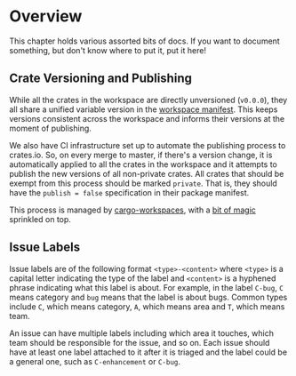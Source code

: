 # Overview

This chapter holds various assorted bits of docs. If you want to document
something, but don't know where to put it, put it here!

## Crate Versioning and Publishing

While all the crates in the workspace are directly unversioned (`v0.0.0`), they
all share a unified variable version in the [workspace manifest](../../Cargo.toml).
This keeps versions consistent across the workspace and informs their versions
at the moment of publishing.

We also have CI infrastructure set up to automate the publishing process to
crates.io. So, on every merge to master, if there's a version change, it is
automatically applied to all the crates in the workspace and it attempts to
publish the new versions of all non-private crates. All crates that should be
exempt from this process should be marked `private`. That is, they should have
the `publish = false` specification in their package manifest.

This process is managed by
[cargo-workspaces](https://github.com/pksunkara/cargo-workspaces), with a
[bit of magic](https://github.com/pksunkara/cargo-workspaces/compare/master...miraclx:grouping-and-exclusion#files_bucket)
sprinkled on top.

## Issue Labels

Issue labels are of the following format `<type>-<content>` where `<type>` is a
capital letter indicating the type of the label and `<content>` is a hyphened
phrase indicating what this label is about. For example, in the label `C-bug`,
`C` means category and `bug` means that the label is about bugs. Common types
include `C`, which means category, `A`, which means area and `T`, which means team.

An issue can have multiple labels including which area it touches, which team
should be responsible for the issue, and so on. Each issue should have at least
one label attached to it after it is triaged and the label could be a general
one, such as `C-enhancement` or `C-bug`.
